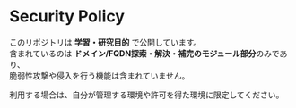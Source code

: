 # Security Policy

このリポジトリは **学習・研究目的** で公開しています。  
含まれているのは **ドメイン/FQDN探索・解決・補完のモジュール部分**のみであり、  
脆弱性攻撃や侵入を行う機能は含まれていません。  

利用する場合は、自分が管理する環境や許可を得た環境に限定してください。  

